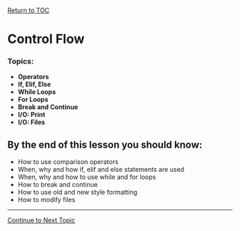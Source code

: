 <a href="https://github.com/CyberTrainingUSAF/07-Python-Programming/blob/master/00-Table-of-Contents.md" rel="Return to TOC"> Return to TOC </a>

# Control Flow

### **Topics:**

* **Operators**
* **If, Elif, Else**
* **While Loops**
* **For Loops**
* **Break and Continue**
* **I/O: Print**
* **I/O: Files**

## By the end of this lesson you should know:

* How to use comparison operators
* When, why and how if, elif and else statements are used
* When, why and how to use while and for loops
* How to break and continue
* How to use old and new style formatting
* How to modify files

---

<a href="https://github.com/CyberTrainingUSAF/07-Python-Programming/blob/master/03_Flow_Control/01_operators.md" rel="Continue to Next Topic"> Continue to Next Topic </a>
